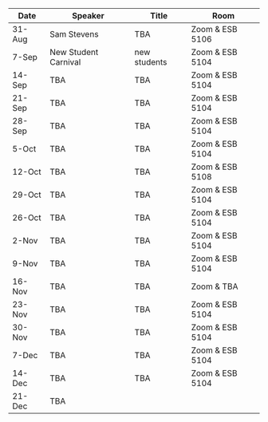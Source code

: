 Date  |  Speaker                                            |  Title                                                                                                |  Room
---------|-----------------------------------------------------|---------------------------------------------------------------------------------------------------------------------|------
31-Aug   | Sam Stevens                                   |  TBA                                                           |  Zoom & ESB 5106
7-Sep    | New Student Carnival                          |  new students                                                  |  Zoom & ESB 5104
14-Sep   | TBA                                           |  TBA                                                           |  Zoom & ESB 5104
21-Sep   | TBA                                           |  TBA                                                           |  Zoom & ESB 5104
28-Sep   | TBA                                           |  TBA                                                           |  Zoom & ESB 5104
5-Oct    | TBA                                           |  TBA                                                           |  Zoom & ESB 5104
12-Oct   | TBA                                           |  TBA                                                           |  Zoom & ESB 5108
29-Oct   | TBA                                           |  TBA                                                           |  Zoom & ESB 5104
26-Oct   | TBA                                           |  TBA                                                           |  Zoom & ESB 5104
2-Nov    | TBA                                           |  TBA                                                           |  Zoom & ESB 5104
9-Nov    | TBA                                           |  TBA                                                           |  Zoom & ESB 5104
16-Nov   | TBA                                           |  TBA                                                           |  Zoom & TBA
23-Nov   | TBA                                           |  TBA                                                           |  Zoom & ESB 5104
30-Nov   | TBA                                           |  TBA                                                           |  Zoom & ESB 5104
7-Dec    | TBA                                           |  TBA                                                           |  Zoom & ESB 5104
14-Dec   | TBA                                           |  TBA                                                           |  Zoom & ESB 5104
21-Dec   | TBA 
